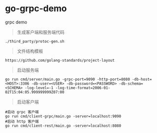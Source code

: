 # go-grpc-demo
grpc demo

> 生成客户端和服务端代码
```
./third_party/protoc-gen.sh
```

> 文件结构模板
```
https://github.com/golang-standards/project-layout
```
> 启动服务端
```shell script
go run cmd/server/main.go -grpc-port=9090 -http-port=8080 -db-host=<HOST>:3306 -db-user=<USER> -db-password=<PASSWORD> -db-schema=<SCHEMA> -log-level=-1 -log-time-format=2006-01-02T15:04:05.999999999Z07:00
```
> 启动客户端
```shell script
#启动 grpc 客户端
go run cmd/client-grpc/main.go -server=localhost:9090
#启动 http 客户端
go run cmd/client-rest/main.go -server=localhost:8080
```